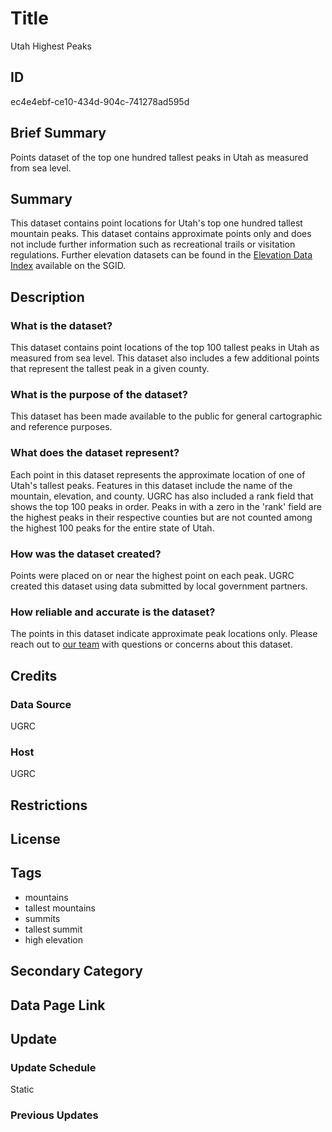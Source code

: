 # Title

Utah Highest Peaks

## ID

ec4e4ebf-ce10-434d-904c-741278ad595d

## Brief Summary

Points dataset of the top one hundred tallest peaks in Utah as measured from sea level.

## Summary

This dataset contains point locations for Utah's top one hundred tallest mountain peaks. This dataset contains approximate points only and does not include further information such as recreational trails or visitation regulations. Further elevation datasets can be found in the [Elevation Data Index](https://gis.utah.gov/products/sgid/elevation/) available on the SGID.

## Description

### What is the dataset?

This dataset contains point locations of the top 100 tallest peaks in Utah as measured from sea level. This dataset also includes a few additional points that represent the tallest peak in a given county.

### What is the purpose of the dataset?

This dataset has been made available to the public for general cartographic and reference purposes.

<!--- Is there a more specific reason this dataset was created? --->

### What does the dataset represent?

Each point in this dataset represents the approximate location of one of Utah's tallest peaks. Features in this dataset include the name of the mountain, elevation, and county. UGRC has also included a rank field that shows the top 100 peaks in order. Peaks in with a zero in the 'rank' field are the highest peaks in their respective counties but are not counted among the highest 100 peaks for the entire state of Utah.

### How was the dataset created?

Points were placed on or near the highest point on each peak. UGRC created this dataset using data submitted by local government partners.

<!--- Do we know the true history of this dataset? Seems like we might have digitized it from aerial imagery, but I'm not sure. --->

### How reliable and accurate is the dataset?

The points in this dataset indicate approximate peak locations only. Please reach out to [our team](https://gis.utah.gov/about/) with questions or concerns about this dataset.

## Credits

### Data Source

UGRC

### Host

UGRC

## Restrictions

## License

## Tags

- mountains
- tallest mountains
- summits
- tallest summit
- high elevation

## Secondary Category

## Data Page Link

## Update

### Update Schedule

Static

### Previous Updates
